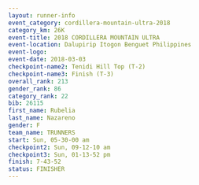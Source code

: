 ```yaml
---
layout: runner-info 
event_category: cordillera-mountain-ultra-2018 
category_km: 26K 
event-title: 2018 CORDILLERA MOUNTAIN ULTRA 
event-location: Dalupirip Itogon Benguet Philippines 
event-logo: 
event-date: 2018-03-03 
checkpoint-name2: Tenidi Hill Top (T-2) 
checkpoint-name3: Finish (T-3) 
overall_rank: 213
gender_rank: 86
category_rank: 22
bib: 26115
first_name: Rubelia
last_name: Nazareno
gender: F
team_name: TRUNNERS
start: Sun, 05-30-00 am
checkpoint2: Sun, 09-12-10 am
checkpoint3: Sun, 01-13-52 pm
finish: 7-43-52
status: FINISHER
---
```

